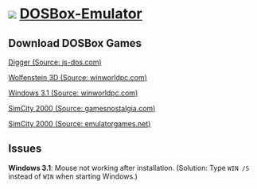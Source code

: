 # ![](https://overdueweevil2-org.github.io/DOSBox-Emulator/favicon.ico) [DOSBox-Emulator](https://overdueweevil2-org.github.io/DOSBox-Emulator#EmulatorZ)
## Download DOSBox Games
[Digger (Source: ](https://js-dos.com/6.22/current/test/digger.zip)[js-dos.com](//js-dos.com)[)](https://js-dos.com/6.22/current/test/digger.zip)

[Wolfenstein 3D (Source: ](games/wolf14ms.zip?raw=true)[winworldpc.com](//winworldpc.com)[)](games/wolf14ms.zip?raw=true)

[Windows 3.1 (Source: ](games/Windows31.zip?raw=true)[winworldpc.com](//winworldpc.com)[)](games/Windows31.zip?raw=true)

[SimCity 2000 (Source: ](games/SimCity2000.zip?raw=true)[gamesnostalgia.com](//gamesnostalgia.com)[)](games/SimCity2000.zip?raw=true)

[SimCity 2000 (Source: ](games/SuperMarioBros.zip?raw=true)[emulatorgames.net](//emulatorgames.net)[)](games/SuperMarioBros.zip?raw=true)
## Issues
**Windows 3.1**: Mouse not working after installation. (Solution: Type ``WIN /S`` instead of ``WIN`` when starting Windows.)
